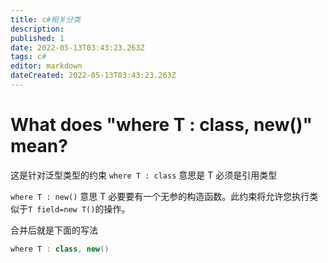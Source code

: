 ```yaml
---
title: c#相关分类
description: 
published: 1
date: 2022-05-13T03:43:23.263Z
tags: c#
editor: markdown
dateCreated: 2022-05-13T03:43:23.263Z
---
```


# What does "where T : class, new()" mean?

这是针对泛型类型的约束
```where T : class```
意思是 T 必须是引用类型

```where T : new()```
意思 T 必要要有一个无参的构造函数。此约束将允许您执行类似于```T field=new T()```的操作。

合并后就是下面的写法

``` c#
where T : class, new()
```